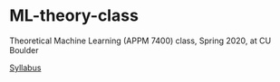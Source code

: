 # ML-theory-class
Theoretical Machine Learning (APPM 7400) class, Spring 2020, at CU Boulder

[Syllabus](APPM7400_Spr20_TheoreticalML_syllabus.pdf)
